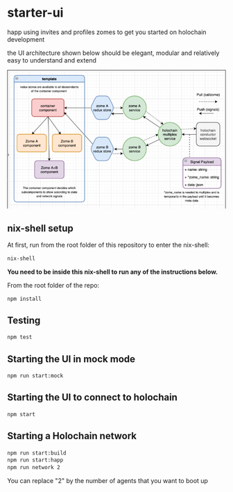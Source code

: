 # starter-ui
happ using invites and profiles zomes to get you started on holochain development

the UI architecture shown below should be elegant, modular and relatively easy to understand and extend  


<p align="center">
    <img src="architecture_multiplex.png" width="750">
</p>



## nix-shell setup

At first, run from the root folder of this repository to enter the nix-shell:

```bash
nix-shell
```

**You need to be inside this nix-shell to run any of the instructions below.**

From the root folder of the repo:

```bash
npm install
```

## Testing

```bash
npm test
```

## Starting the UI in mock mode

```bash
npm run start:mock
```

## Starting the UI to connect to holochain

```bash
npm start
```

## Starting a Holochain network

```bash
npm run start:build
npm run start:happ
npm run network 2
```

You can replace "2" by the number of agents that you want to boot up



